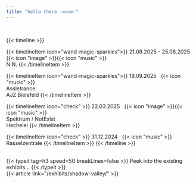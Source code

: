 ```yaml
---
title: "hello there :wave:"
---
```

<br>

{{< timeline >}}

  {{< timelineItem icon="wand-magic-sparkles">}}
    21.08.2025 - 25.08.2025 &nbsp; {{< icon "image" >}}{{< icon "music" >}} <br> N.N. 
  {{< /timelineItem >}}

  {{< timelineItem icon="wand-magic-sparkles">}}
    19.09.2025 &nbsp; {{< icon "music" >}} <br> Assletrance <br> AJZ Bielefeld
  {{< /timelineItem >}}

  {{< timelineItem icon="check"  >}}
    22.03.2025 &nbsp; {{< icon "image" >}}{{< icon "music" >}} <br> Spektrum / NotExist <br> Hechelei 
  {{< /timelineItem >}}

  {{< timelineItem icon="check" >}}
    31.12.2024 &nbsp; {{< icon "music" >}} <br> Rasselzentrale
  {{< /timelineItem >}}
{{< /timeline >}}


<br>
{{< typeit 
  tag=h3
  speed=50
  breakLines=false
>}}
Peek into the existing exhibits...
{{< /typeit >}}
<br>
{{< article link="/exhibits/shadow-valley/" >}}
<br>
<br>
<!-- {{< article link="/exhibits/bars/" >}} -->

